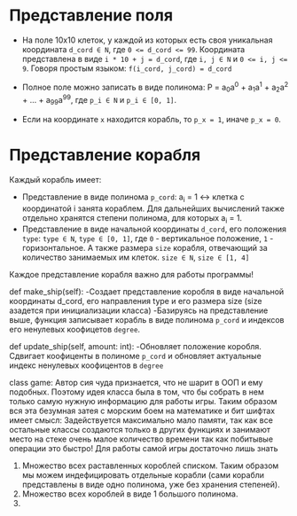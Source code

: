 # Представление поля

- На поле 10x10 клеток, у каждой из которых есть своя уникальная координата `d_cord ∈ N`, где `0 <= d_cord <= 99`. 
  Координата представлена в виде `i * 10 + j = d_cord`, где `i, j ∈ N` и `0 <= i, j <= 9`. Говоря простым языком: `f(i_cord, j_cord) = d_cord`

- Полное поле можно записать в виде полинома: P = a<sub>0</sub>a<sup>0</sup> + a<sub>1</sub>a<sup>1</sup> + a<sub>2</sub>a<sup>2</sup> + ... + a<sub>99</sub>a<sup>99</sup>, где `p_i ∈ N` и `p_i ∈ [0, 1]`.

- Если на координате `x` находится корабль, то `p_x = 1`, иначе `p_x = 0`.

# Представление корабля

Каждый корабль имеет:

- Представление в виде полинома `p_cord`: a<sub>i</sub> = 1 ↔ клетка с координатой i занята кораблем. Для дальнейших вычислений также отдельно хранятся степени полинома, для которых a<sub>i</sub> = 1.
- Представление в виде начальной координаты `d_cord`, его положения `type`: `type ∈ N`, `type ∈ [0, 1]`, где `0` - вертикальное положение, `1` - горизонтальное. А также размера `size` корабля, отвечающий за количество занимаемых им клеток. `size ∈ N`, `size ∈ [1, 4]`

Каждое представление корабля важно для работы программы!

def make_ship(self):
-Создает представление коробля в виде начальной координаты d_cord, его направления type и его размера size (size азадется при инициализации класса)
-Базируясь на представление выше, функция записывает корабль в виде полинома `p_cord` и индексов его ненулевых коофицетов `degree`.

def update_ship(self, amount: int):
-Обновляет положение коробля. Сдвигает коофиценты в полиноме `p_cord` и обновляет актуальные индекс ненулевых коофицентов в  `degree`

class game:
Автор сия чуда признается, что не шарит в ООП и ему подобных. Поэтому идея класса была в том, что бы собрать в нем только самую нужную информацию для работы игры. Таким образом вся эта безумная затея с морским боем на математике и бит шифтах имеет смысл: Задействуется максимально мало памяти, так как все остальные классы создаются только в других функциях и занимают место на стеке очень малое количество времени так как побитывые операции это быстро!
Для работы самой игры достаточно лишь знать 
1. Множество всех раставленных короблей списком. Таким образом мы можем индефицировать отдельные корабли (сами корабли представлены в виде одно полинома, уже без хранения степеней). 
2. Множество всех короблей в виде 1 большого полинома.
3. 



